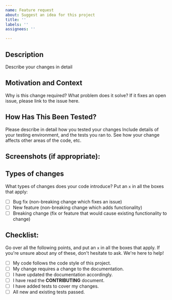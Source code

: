 ```yaml
---
name: Feature request
about: Suggest an idea for this project
title: ''
labels: ''
assignees: ''

---
```


## Description
 Describe your changes in detail 

## Motivation and Context
 Why is this change required? What problem does it solve?
 If it fixes an open issue, please link to the issue here.

## How Has This Been Tested?
 Please describe in detail how you tested your changes
 Include details of your testing environment, and the tests you ran to.
 See how your change affects other areas of the code, etc.

## Screenshots (if appropriate):


## Types of changes
 What types of changes does your code introduce? Put an `x` in all the boxes that apply:
- [ ] Bug fix (non-breaking change which fixes an issue)
- [ ] New feature (non-breaking change which adds functionality)
- [ ] Breaking change (fix or feature that would cause existing functionality to change)

## Checklist:
 Go over all the following points, and put an `x` in all the boxes that apply.
 If you're unsure about any of these, don't hesitate to ask. We're here to help! 
- [ ] My code follows the code style of this project.
- [ ] My change requires a change to the documentation.
- [ ] I have updated the documentation accordingly.
- [ ] I have read the **CONTRIBUTING** document.
- [ ] I have added tests to cover my changes.
- [ ] All new and existing tests passed.
